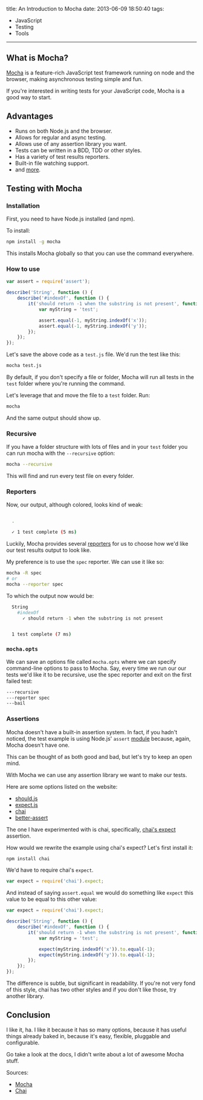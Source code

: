 title: An Introduction to Mocha
date: 2013-06-09 18:50:40
tags:
- JavaScript
- Testing
- Tools
---

What is Mocha?
--------------

[Mocha](http://visionmedia.github.io/mocha/) is a feature-rich JavaScript
test framework running on node and the browser, making asynchronous
testing simple and fun.

If you're interested in writing tests for your JavaScript code, Mocha is
a good way to start.

<!--more-->

Advantages
----------

* Runs on both Node.js and the browser.
* Allows for regular and async testing.
* Allows use of any assertion library you want.
* Tests can be written in a BDD, TDD or other styles.
* Has a variety of test results reporters.
* Built-in file watching support.
* and [more](http://visionmedia.github.io/mocha/#features).


Testing with Mocha
------------------

### Installation ###

First, you need to have Node.js installed (and npm).

To install:

```bash
npm install -g mocha
```

This installs Mocha globally so that you can use the command everywhere.


### How to use ###

```javascript
var assert = require('assert');

describe('String', function () {
    describe('#indexOf', function () {
        it('should return -1 when the substring is not present', function () {
            var myString = 'test';

            assert.equal(-1, myString.indexOf('x'));
            assert.equal(-1, myString.indexOf('y'));
        });
    });
});
```

Let's save the above code as a `test.js` file. We'd run the test like this:

```bash
mocha test.js
```

By default, if you don't specify a file or folder, Mocha will run all tests in
the `test` folder where you're running the command.

Let's leverage that and move the file to a `test` folder. Run:

```bash
mocha
```

And the same output should show up.


### Recursive ###

If you have a folder structure with lots of files and  in your `test` folder you
can run mocha with the `--recursive` option:

```bash
mocha --recursive
```

This will find and run every test file on every folder.


### Reporters ###

Now, our output, although colored, looks kind of weak:

```bash

  .

  ✓ 1 test complete (5 ms)
```

Luckily, Mocha provides several
[reporters](http://visionmedia.github.io/mocha/#reporters) for us to choose how
we'd like our test results output to look like.

My preference is to use the `spec` reporter. We can use it like so:

```bash
mocha -R spec
# or
mocha --reporter spec
```

To which the output now would be:

```bash
  String
    #indexOf
      ✓ should return -1 when the substring is not present


  1 test complete (7 ms)
```

### `mocha.opts` ###

We can save an options file called `mocha.opts` where we can specify
command-line options to pass to Mocha. Say, every time we run our our tests
we'd like it to be recursive, use the spec reporter and exit on the first
failed test:

```bash
---recursive
---reporter spec
---bail
```


### Assertions ###

Mocha doesn't have a built-in assertion system. In fact, if you hadn't noticed,
the test example is using Node.js' `assert`
[module](http://nodejs.org/api/assert.html) because, again, Mocha doesn't have
one.

This can be thought of as both good and bad, but let's try to keep an open mind.

With Mocha we can use any assertion library we want to make our tests.

Here are some options listed on the website:

* [should.js](http://github.com/visionmedia/should.js)
* [expect.js](https://github.com/LearnBoost/expect.js)
* [chai](http://chaijs.com/)
* [better-assert](https://github.com/visionmedia/better-assert)

The one I have experimented with is chai, specifically,
[chai's expect](http://chaijs.com/guide/styles/#expect) assertion.

How would we rewrite the example using chai's expect? Let's first install it:

```bash
npm install chai
```

We'd have to require chai's `expect`.

```javascript
var expect = require('chai').expect;
```

And instead of saying `assert.equal` we would do something like `expect` this
value to be equal to this other value:

```javascript
var expect = require('chai').expect;

describe('String', function () {
    describe('#indexOf', function () {
        it('should return -1 when the substring is not present', function () {
            var myString = 'test';

            expect(myString.indexOf('x')).to.equal(-1);
            expect(myString.indexOf('y')).to.equal(-1);
        });
    });
});
```

The difference is subtle, but significant in readability. If you're not very
fond of this style, chai has two other styles and if you don't like those, try
another library.

## Conclusion ##

I like it, ha. I like it because it has so many options, because it has useful
things already baked in, because it's easy, flexible, pluggable and
configurable.

Go take a look at the docs, I didn't write about a lot of awesome Mocha stuff.

Sources:

* [Mocha](http://visionmedia.github.io/mocha/)
* [Chai](http://chaijs.com/)

